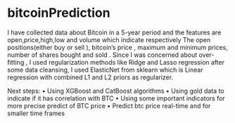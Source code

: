 # bitcoinPrediction
I have collected data about Bitcoin in a 5-year period and the features are open,price,high,low and volume which indicate respectively The open positions(either buy or sell ), bitcoin’s price , maximum and minimum prices, number of shares  bought and sold .
Since I was concerned about over-fitting , I used regularization methods like Ridge and Lasso regression
after some data cleansing, I used ElasticNet from sklearn which is Linear regression with combined L1 and L2 priors as regularizer.

Next steps:
• Using XGBoost and CatBoost algorithms
• Using gold data to indicate if it has correlation with BTC
• Using some important indicators for more precise predict of BTC price
• Predict btc price real-time and  for smaller time frames
